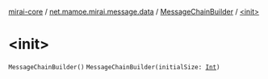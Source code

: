 [mirai-core](../../index.md) / [net.mamoe.mirai.message.data](../index.md) / [MessageChainBuilder](index.md) / [&lt;init&gt;](./-init-.md)

# &lt;init&gt;

`MessageChainBuilder()`
`MessageChainBuilder(initialSize: `[`Int`](https://kotlinlang.org/api/latest/jvm/stdlib/kotlin/-int/index.html)`)`